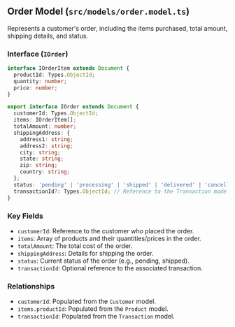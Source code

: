 ## Order Model (`src/models/order.model.ts`)

Represents a customer's order, including the items purchased, total amount, shipping details, and status.

### Interface (`IOrder`)

```typescript
interface IOrderItem extends Document {
  productId: Types.ObjectId;
  quantity: number;
  price: number;
}

export interface IOrder extends Document {
  customerId: Types.ObjectId;
  items: IOrderItem[];
  totalAmount: number;
  shippingAddress: {
    address1: string;
    address2: string;
    city: string;
    state: string;
    zip: string;
    country: string;
  };
  status: 'pending' | 'processing' | 'shipped' | 'delivered' | 'cancelled';
  transactionId?: Types.ObjectId; // Reference to the Transaction model
}
```

### Key Fields

*   `customerId`: Reference to the customer who placed the order.
*   `items`: Array of products and their quantities/prices in the order.
*   `totalAmount`: The total cost of the order.
*   `shippingAddress`: Details for shipping the order.
*   `status`: Current status of the order (e.g., pending, shipped).
*   `transactionId`: Optional reference to the associated transaction.

### Relationships

*   `customerId`: Populated from the `Customer` model.
*   `items.productId`: Populated from the `Product` model.
*   `transactionId`: Populated from the `Transaction` model.
